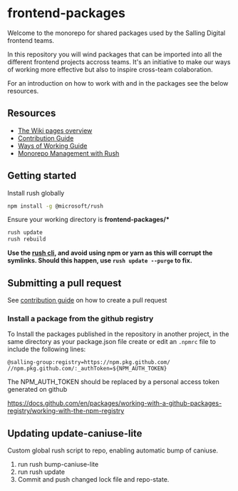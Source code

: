 # frontend-packages
Welcome to the monorepo for shared packages used by the Salling Digital frontend teams.

In this repository you will wind packages that can be imported into all the different frontend projects accross teams. It's an initiative to make our ways of working more effective but also to inspire cross-team colaboration.

For an introduction on how to work with and in the packages see the below resources.

## Resources

- [The Wiki pages overview](https://github.com/Salling-Group/frontend-packages/wiki)
- [Contribution Guide](https://github.com/Salling-Group/frontend-packages/wiki/Contribution-Guide)
- [Ways of Working Guide](https://github.com/Salling-Group/frontend-packages/wiki/Ways-of-working)
- [Monorepo Management with Rush](https://github.com/Salling-Group/frontend-packages/wiki/Monorepo-management-with-Rush)

## Getting started

Install rush globally

```sh
npm install -g @microsoft/rush
```

Ensure your working directory is **frontend-packages/\***

```sh
rush update
rush rebuild
```

**Use the [rush cli](https://github.com/Salling-Group/frontend-packages/wiki/Monorepo-management-with-Rush), and avoid using npm or yarn as this will corrupt the symlinks. Should this happen, use `rush update --purge` to fix.**

## Submitting a pull request

See [contribution guide](https://github.com/Salling-Group/frontend-packages/wiki/Contribution-Guide#pull-request) on how to create a pull request

### Install a package from the github registry

To Install the packages published in the repository in another project, in the same directory as your package.json file create or edit an `.npmrc` file to include the following lines:

```
@salling-group:registry=https://npm.pkg.github.com/
//npm.pkg.github.com/:_authToken=${NPM_AUTH_TOKEN}
```
The NPM_AUTH_TOKEN should be replaced by a personal access token generated on github

https://docs.github.com/en/packages/working-with-a-github-packages-registry/working-with-the-npm-registry

## Updating update-caniuse-lite

Custom global rush script to repo, enabling automatic bump of caniuse.

 1. run rush bump-caniuse-lite
 2. run rush update
 3. Commit and push changed lock file and repo-state.